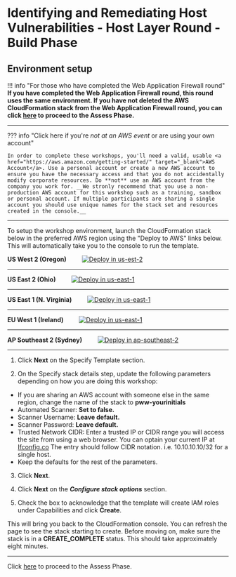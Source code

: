 # Identifying and Remediating Host Vulnerabilities - Host Layer Round - Build Phase

## Environment setup

!!! info "For those who have completed the Web Application Firewall round"
    __If you have completed the Web Application Firewall round, this round uses the same environment. If you have not deleted the AWS CloudFormation stack from the Web Application Firewall round, you can click [here](./assess.md) to proceed to the Assess Phase.__
    
---

??? info  "Click here if you're *not at an AWS event* or are using your own account" 

    In order to complete these workshops, you'll need a valid, usable <a href="https://aws.amazon.com/getting-started/" target="_blank">AWS Account</a>. Use a personal account or create a new AWS account to ensure you have the necessary access and that you do not accidentally modify corporate resources. Do **not** use an AWS account from the company you work for. __We stronly recommend that you use a non-production AWS account for this workshop such as a training, sandbox or personal account. If multiple participants are sharing a single account you should use unique names for the stack set and resources created in the console.__

---

To setup the workshop environment, launch the CloudFormation stack below in the preferred AWS region using the "Deploy to AWS" links below. This will automatically take you to the console to run the template.

**US West 2 (Oregon)** &nbsp; &nbsp; &nbsp; &nbsp; 
<a href="https://console.aws.amazon.com/cloudformation/home?region=us-west-2#/stacks/new?stackName=pww&templateURL=https://s3.amazonaws.com/protecting-workloads-workshop/public/artifacts/pww-workshop-env-build-host.yml" target="_blank">![Deploy in us-est-2](/images/deploy-to-aws.png)</a>

---

**US East 2 (Ohio)** &nbsp; &nbsp; &nbsp; &nbsp;
<a href="https://console.aws.amazon.com/cloudformation/home?region=us-east-2#/stacks/new?stackName=pww&templateURL=https://s3.amazonaws.com/protecting-workloads-workshop/public/artifacts/pww-workshop-env-build-host.yml" target="_blank">![Deploy in us-east-1](/images/deploy-to-aws.png)</a>

---

**US East 1 (N. Virginia)** &nbsp; &nbsp; &nbsp; &nbsp;
<a href="https://console.aws.amazon.com/cloudformation/home?region=us-east-1#/stacks/new?stackName=pww&templateURL=https://s3.amazonaws.com/protecting-workloads-workshop/public/artifacts/pww-workshop-env-build-host.yml" target="_blank">![Deploy in us-east-1](/images/deploy-to-aws.png)</a>

---

**EU West 1 (Ireland)** &nbsp; &nbsp; &nbsp; &nbsp;
<a href="https://console.aws.amazon.com/cloudformation/home?region=eu-west-1#/stacks/new?stackName=pww&templateURL=https://s3.amazonaws.com/protecting-workloads-workshop/public/artifacts/pww-workshop-env-build-host.yml" target="_blank">![Deploy in us-east-1](/images/deploy-to-aws.png)</a>

---

**AP Southeast 2 (Sydney)** &nbsp; &nbsp; &nbsp; &nbsp;
<a href="https://console.aws.amazon.com/cloudformation/home?region=ap-southeast-2#/stacks/new?stackName=pww&templateURL=https://s3.amazonaws.com/protecting-workloads-workshop/public/artifacts/pww-workshop-env-build-host.yml" target="_blank">![Deploy in ap-southeast-2](/images/deploy-to-aws.png)</a>

---

1. Click **Next** on the Specify Template section.

2. On the Specify stack details step, update the following parameters depending on how you are doing this workshop:

- If you are sharing an AWS account with someone else in the same region, change the name of the stack to __pww-yourinitials__
- Automated Scanner: __Set to false.__
- Scanner Username: __Leave default.__
- Scanner Password: __Leave default.__
- Trusted Network CIDR: Enter a trusted IP or CIDR range you will access the site from using a web browser. You can optain your current IP at <a href="https://ifconfig.co/" target="_blank">Ifconfig.co</a> The entry should follow CIDR notation. i.e. 10.10.10.10/32 for a single host.
- Keep the defaults for the rest of the parameters.


3. Click **Next**.

4. Click **Next** on the ***Configure stack options*** section.

5. Check the box to acknowledge that the template will create IAM roles under Capabilities and click **Create**.

This will bring you back to the CloudFormation console. You can refresh the page to see the stack starting to create. Before moving on, make sure the stack is in a __CREATE_COMPLETE__ status. This should take approximately eight minutes.

---

Click [here](./assess.md) to proceed to the Assess Phase.
